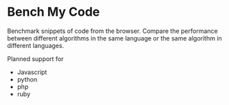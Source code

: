 # Bench My Code

Benchmark snippets of code from the browser. Compare the performance between different algorithms in the same language or the same algorithm in different languages.

Planned support for
- Javascript
- python
- php
- ruby
